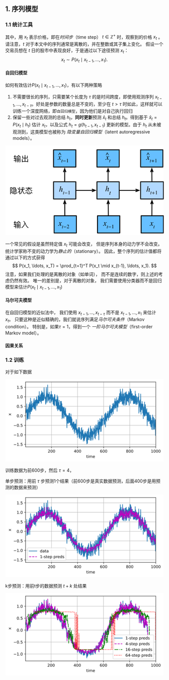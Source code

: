 ## 1. 序列模型

### 1.1 统计工具

其中，用 $x_t$ 表示价格，即在*时间步*（time step） $t \in \mathbb{Z}^+$ 时，观察到的价格 $x_t$ 。 请注意，$t$ 对于本文中的序列通常是离散的，并在整数或其子集上变化。 假设一个交易员想在 $t$ 日的股市中表现良好，于是通过以下途径预测 $x_t$：
$$
x_t \sim P(x_t \mid x_{t-1}, \ldots, x_1).
$$

#### 自回归模型

如何有效估计$P(x_t \mid x_{t-1}, \ldots, x_1)$，有以下两种策略

1. 不需要很长的序列，只需要某个长度为 $\tau$ 的是时间跨度，即使用观测序列 $x_{t-1}, \ldots, x_{t-\tau}$。好处是参数的数量总是不变的，至少在 $t > \tau$ 时如此，这样就可以训练一个深度网络，即`自回归模型`，因为他们是对自己执行回归
2. 保留一些对过去观测的总结 $h_t$，**同时更新**预测 $\hat{x}_t$ 和总结 $h_t$。得到基于 $\hat{x}_t = P(x_t \mid h_{t})$ 估计 $x_t$，以及公式 $h_t = g(h_{t-1}, x_{t-1})$ 更新的模型。由于 $h_t$ 从未被观测到，这类模型也被称为 *隐变量自回归模型*（latent autoregressive models）。

![../_images/sequence-model.svg](imags/sequence-model.svg)



一个常见的假设是虽然特定值 $x_t$ 可能会改变， 但是序列本身的动力学不会改变。统计学家称不变的动力学为*静止的*（stationary）。 因此，整个序列的估计值都将通过以下的方式获得
$$
P(x_1, \ldots, x_T) = \prod_{t=1}^T P(x_t \mid x_{t-1}, \ldots, x_1).
$$
注意，如果我们处理的是离散的对象（如单词）， 而不是连续的数字，则上述的考虑仍然有效。 唯一的差别是，对于离散的对象， 我们需要使用分类器而不是回归模型来估计$P(x_t \mid x_{t-1}, \ldots, x_1)$

#### 马尔可夫模型

在自回归模型的近似法中， 我们使用 $x_{t-1}, \ldots, x_{t-\tau}$ 而不是 $x_{t-1}, \ldots, x_1$ 来估计 $x_t$。 只要这种是近似精确的，我们就说序列满足*马尔可夫条件*（Markov condition）。 特别是，如果$\tau=1$，得到一个 *一阶马尔可夫模型*（first-order Markov model）。

#### 因果关系

### 1.2 训练

对于如下数据

![../_images/output_sequence_ce248f_6_0.svg](imags/output_sequence_ce248f_6_0.svg)

训练数据为前600步，然后 $\tau=4$，

单步预测：用前 $\tau$ 步预测1个结果（前600步是真实数据预测，后面400步是用预测的数据来预测）

![../_images/output_sequence_ce248f_66_0.svg](imags/output_sequence_ce248f_66_0.svg)

k步预测：用前t步的数据预测 $t+k$ 处结果

![../_images/output_sequence_ce248f_96_0.svg](imags/output_sequence_ce248f_96_0.svg)